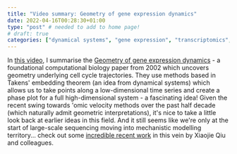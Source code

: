 ```yaml
---
title: "Video summary: Geometry of gene expression dynamics"
date: 2022-04-16T00:28:30+01:00
type: "post" # needed to add to home page!
# draft: true
categories: ["dynamical systems", "gene expression", "transcriptomics", "phase-delay time plots", "geometric analysis", "classic", "computational biology", "video"]
---
```


In [this video](https://www.youtube.com/watch?v=ziRWclpQf0M), I summarise the [Geometry of gene expression dynamics](https://academic.oup.com/bioinformatics/article/18/9/1176/210759) - a foundational computational biology paper from 2002 which uncovers geometry underlying cell cycle trajectories. They use methods based in Takens' embedding theorem (an idea from dynamical systems) which allows us to take points along a low-dimensional time series and create a phase plot for a full high-dimensional system - a fascinating idea! Given the recent swing towards 'omic velocity methods over the past half decade (which naturally admit geometric interpretations), it's nice to take a little look back at earlier ideas in this field. And it still seems like we're only at the start of large-scale sequencing moving into mechanistic modelling territory... check out some [incredible recent work](https://www.cell.com/cell/pdf/S0092-8674(21)01577-4.pdf) in this vein by Xiaojie Qiu and colleagues.